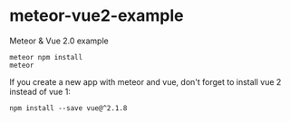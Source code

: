 # meteor-vue2-example
Meteor &amp; Vue 2.0 example

```
meteor npm install
meteor
```

If you create a new app with meteor and vue, don't forget to install vue 2 instead of vue 1:

```
npm install --save vue@^2.1.8
```
